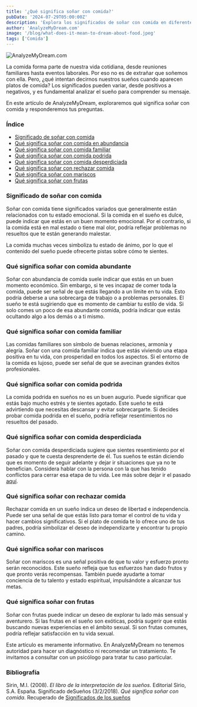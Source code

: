 ```yaml
---
title: '¿Qué significa soñar con comida?'
pubDate: '2024-07-29T05:00:00Z'
description: 'Explora los significados de soñar con comida en diferentes contextos y cómo estos sueños reflejan aspectos emocionales y psicológicos.'
author: 'AnalyzeMyDream.com'
image: '/blog/what-does-it-mean-to-dream-about-food.jpeg'
tags: ['Comida']
---
```


![AnalyzeMyDream.com](/blog/what-does-it-mean-to-dream-about-food.jpeg)

La comida forma parte de nuestra vida cotidiana, desde reuniones familiares hasta eventos laborales. Por eso no es de extrañar que soñemos con ella. Pero, ¿qué intentan decirnos nuestros sueños cuando aparecen platos de comida? Los significados pueden variar, desde positivos a negativos, y es fundamental analizar el sueño para comprender su mensaje.

En este artículo de AnalyzeMyDream, exploraremos qué significa soñar con comida y responderemos tus preguntas.

### Índice

- [Significado de soñar con comida](#significado-de-soñar-con-comida)
- [Qué significa soñar con comida en abundancia](#qué-significa-soñar-con-comida-en-abundancia)
- [Qué significa soñar con comida familiar](#qué-significa-soñar-con-comida-familiar)
- [Qué significa soñar con comida podrida](#qué-significa-soñar-con-comida-podrida)
- [Qué significa soñar con comida desperdiciada](#qué-significa-soñar-con-comida-desperdiciada)
- [Qué significa soñar con rechazar comida](#qué-significa-soñar-con-rechazar-comida)
- [Qué significa soñar con mariscos](#qué-significa-soñar-con-mariscos)
- [Qué significa soñar con frutas](#qué-significa-soñar-con-frutas)


### Significado de soñar con comida

Soñar con comida tiene significados variados que generalmente están relacionados con tu estado emocional. Si la comida en el sueño es dulce, puede indicar que estás en un buen momento emocional. Por el contrario, si la comida está en mal estado o tiene mal olor, podría reflejar problemas no resueltos que te están generando malestar.

La comida muchas veces simboliza tu estado de ánimo, por lo que el contenido del sueño puede ofrecerte pistas sobre cómo te sientes. 

### Qué significa soñar con comida abundante

Soñar con abundancia de comida suele indicar que estás en un buen momento económico. Sin embargo, si te ves incapaz de comer toda la comida, puede ser señal de que estás llegando a un límite en tu vida. Esto podría deberse a una sobrecarga de trabajo o a problemas personales. El sueño te está sugiriendo que es momento de cambiar tu estilo de vida. Si solo comes un poco de esa abundante comida, podría indicar que estás ocultando algo a los demás o a ti mismo.

### Qué significa soñar con comida familiar

Las comidas familiares son símbolo de buenas relaciones, armonía y alegría. Soñar con una comida familiar indica que estás viviendo una etapa positiva en tu vida, con prosperidad en todos los aspectos. Si el entorno de la comida es lujoso, puede ser señal de que se avecinan grandes éxitos profesionales.

### Qué significa soñar con comida podrida

La comida podrida en sueños no es un buen augurio. Puede significar que estás bajo mucho estrés y te sientes agotado. Este sueño te está advirtiendo que necesitas descansar y evitar sobrecargarte. Si decides probar comida podrida en el sueño, podría reflejar resentimientos no resueltos del pasado. 

### Qué significa soñar con comida desperdiciada

Soñar con comida desperdiciada sugiere que sientes resentimiento por el pasado y que te cuesta desprenderte de él. Tus sueños te están diciendo que es momento de seguir adelante y dejar ir situaciones que ya no te benefician. Considera hablar con la persona con la que has tenido conflictos para cerrar esa etapa de tu vida. Lee más sobre dejar ir el pasado [aquí](#).

### Qué significa soñar con rechazar comida

Rechazar comida en un sueño indica un deseo de libertad e independencia. Puede ser una señal de que estás listo para tomar el control de tu vida y hacer cambios significativos. Si el plato de comida te lo ofrece uno de tus padres, podría simbolizar el deseo de independizarte y encontrar tu propio camino.

### Qué significa soñar con mariscos

Soñar con mariscos es una señal positiva de que tu valor y esfuerzo pronto serán reconocidos. Este sueño refleja que tus esfuerzos han dado frutos y que pronto verás recompensas. También puede ayudarte a tomar conciencia de tu talento y estado espiritual, impulsándote a alcanzar tus metas.

### Qué significa soñar con frutas

Soñar con frutas puede indicar un deseo de explorar tu lado más sensual y aventurero. Si las frutas en el sueño son exóticas, podría sugerir que estás buscando nuevas experiencias en el ámbito sexual. Si son frutas comunes, podría reflejar satisfacción en tu vida sexual. 

Este artículo es meramente informativo. En AnalyzeMyDream no tenemos autoridad para hacer un diagnóstico ni recomendar un tratamiento. Te invitamos a consultar con un psicólogo para tratar tu caso particular.

### Bibliografía

Sirin, M.I. (2008). *El libro de la interpretación de los sueños*. Editorial Sirio, S.A. España. 
Significado deSueños (3/2/2018). *Qué significa soñar con comida*. Recuperado de [Significados de los sueños](https://www.significadossuenos.com/sonar-con-comida/)